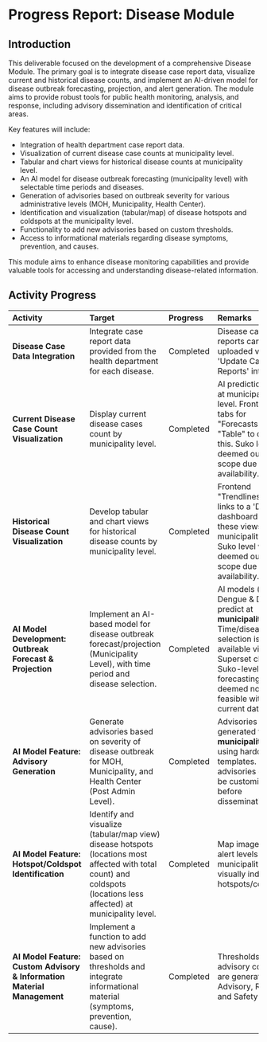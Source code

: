# Progress Report: Disease Module

## Introduction

This deliverable focused on the development of a comprehensive Disease Module. The primary goal is to integrate disease case report data, visualize current and historical disease counts, and implement an AI-driven model for disease outbreak forecasting, projection, and alert generation. The module aims to provide robust tools for public health monitoring, analysis, and response, including advisory dissemination and identification of critical areas.

Key features will include:
*   Integration of health department case report data.
*   Visualization of current disease case counts at municipality level.
*   Tabular and chart views for historical disease counts at municipality level.
*   An AI model for disease outbreak forecasting (municipality level) with selectable time periods and diseases.
*   Generation of advisories based on outbreak severity for various administrative levels (MOH, Municipality, Health Center).
*   Identification and visualization (tabular/map) of disease hotspots and coldspots at the municipality level.
*   Functionality to add new advisories based on custom thresholds.
*   Access to informational materials regarding disease symptoms, prevention, and causes.

This module aims to enhance disease monitoring capabilities and provide valuable tools for accessing and understanding disease-related information.


## Activity Progress

| Activity                                                                 | Target                                                                                                                                                                                             | Progress              | Remarks                                                                                                                                                                                                                                                           |
| :----------------------------------------------------------------------- | :------------------------------------------------------------------------------------------------------------------------------------------------------------------------------------------------- | :-------------------- | :---------------------------------------------------------------------------------------------------------------------------------------------------------------------------------------------------------------------------------------------------------------- |
| **Disease Case Data Integration**                                        | Integrate case report data provided from the health department for each disease.                                                                                                                   | Completed           | Disease case reports can be uploaded via the 'Update Case Reports' interface.                                                                      |
| **Current Disease Case Count Visualization**                             | Display current disease cases count by municipality level.                                                                                                                                         | Completed             | AI predictions are at municipality level. Frontend has tabs for "Forecasts" & "Table" to display this. Suko level was deemed out of scope due to data availability.                                                            |
| **Historical Disease Count Visualization**                               | Develop tabular and chart views for historical disease counts by municipality level.                                                                                                               | Completed             | Frontend "Trendlines" tab links to a 'Disease' dashboard for these views at municipality level. Suko level was deemed out of scope due to data availability.                                |
| **AI Model Development: Outbreak Forecast & Projection**                 | Implement an AI-based model for disease outbreak forecast/projection (Municipality Level), with time period and disease selection.                                                                 | Completed             | AI models (.h5) for Dengue & Diarrhea predict at **municipality level**. Time/disease selection is available via Superset charts. Suko-level AI forecasting was deemed not feasible with current data.                                                    |
| **AI Model Feature: Advisory Generation**                                | Generate advisories based on severity of disease outbreak for MOH, Municipality, and Health Center (Post Admin Level).                                                                               | Completed | Advisories generated for **municipalities** using hardcoded templates. These advisories can then be customized before dissemination.                |
| **AI Model Feature: Hotspot/Coldspot Identification**                    | Identify and visualize (tabular/map view) disease hotspots (locations most affected with total count) and coldspots (locations less affected) at municipality level.                                 | Completed | Map images show alert levels by municipality, visually indicating hotspots/coldspots. |
| **AI Model Feature: Custom Advisory & Information Material Management**    | Implement a function to add new advisories based on thresholds and integrate informational material (symptoms, prevention, cause).                                                                 | Completed | Thresholds & advisory content are generated with Advisory, Risks, and Safety Tips.                                                  | 